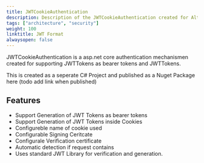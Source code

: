 ```yaml
---
title: JWTCookieAuthentication
description: Description of the JWTCookieAuthentication created for Altinn
tags: ["architecture", "security"]
weight: 100
linktitle: JWT Format
alwaysopen: false
---
```



JWTCookieAuthentication is a asp.net core authentication mechanismen created for supporting JWTTokens as bearer tokens and JWTTokens.

This is created as a seperate C# Project and published as a Nuget Package here (todo add link when published)

## Features

- Support Generation of JWT Tokens as bearer tokens
- Support Generation of JWT Tokens inside Cookies
- Configureble name of cookie used
- Configurable Signing Ceritcate
- Configurale Verification certificate
- Automatic detection if request contains 
- Uses standard JWT Library for verification and generation. 









